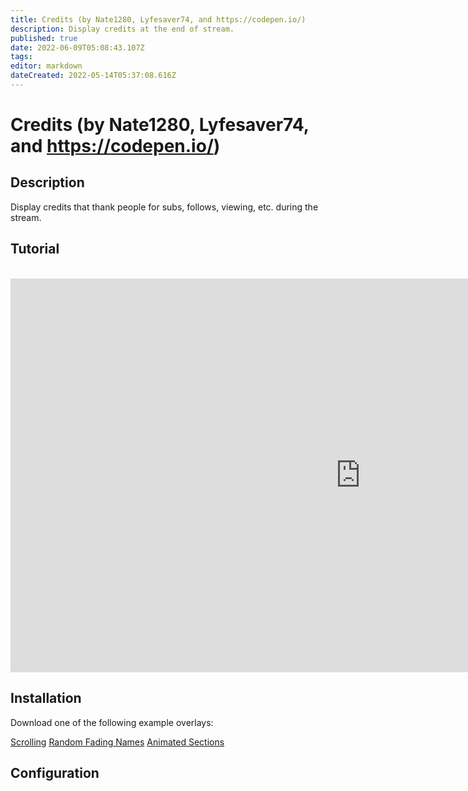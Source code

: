 ```yaml
---
title: Credits (by Nate1280, Lyfesaver74, and https://codepen.io/)
description: Display credits at the end of stream.
published: true
date: 2022-06-09T05:08:43.107Z
tags: 
editor: markdown
dateCreated: 2022-05-14T05:37:08.616Z
---
```


# Credits (by Nate1280, Lyfesaver74, and https://codepen.io/)

## Description

Display credits that thank people for subs, follows, viewing, etc. during the stream.

## Tutorial
<br>
<iframe width="1120" height="630" src="https://www.youtube.com/embed/7DrRWu_Lmu4" title="YouTube video player" frameborder="0" allow="accelerometer; autoplay; clipboard-write; encrypted-media; gyroscope; picture-in-picture" allowfullscreen></iframe>

## Installation

Download one of the following example overlays:

[Scrolling](/extensions/overlays/credits/files/cph-credits-scroll-01.html)
[Random Fading Names](/extensions/overlays/credits/files/cph-credits-fading-names.html)
[Animated Sections](/extensions/overlays/credits/files/cph-credits-slide.html)

## Configuration